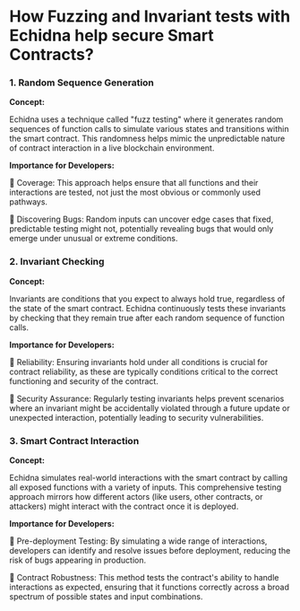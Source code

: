 # How Fuzzing and Invariant tests with Echidna help secure Smart Contracts?

### 1. Random Sequence Generation

**Concept:**

Echidna uses a technique called "fuzz testing" where it generates random sequences of function calls to simulate various states and transitions within the smart contract. This randomness helps mimic the unpredictable nature of contract interaction in a live blockchain environment.

**Importance for Developers:**

🔹 Coverage: This approach helps ensure that all functions and their interactions are tested, not just the most obvious or commonly used pathways.

🔹 Discovering Bugs: Random inputs can uncover edge cases that fixed, predictable testing might not, potentially revealing bugs that would only emerge under unusual or extreme conditions.

### 2. Invariant Checking
   
**Concept:**

Invariants are conditions that you expect to always hold true, regardless of the state of the smart contract. Echidna continuously tests these invariants by checking that they remain true after each random sequence of function calls.

**Importance for Developers:**

🔹 Reliability: Ensuring invariants hold under all conditions is crucial for contract reliability, as these are typically conditions critical to the correct functioning and security of the contract.

🔹 Security Assurance: Regularly testing invariants helps prevent scenarios where an invariant might be accidentally violated through a future update or unexpected interaction, potentially leading to security vulnerabilities.

### 3. Smart Contract Interaction

**Concept:**

Echidna simulates real-world interactions with the smart contract by calling all exposed functions with a variety of inputs. This comprehensive testing approach mirrors how different actors (like users, other contracts, or attackers) might interact with the contract once it is deployed.

**Importance for Developers:**

🔹 Pre-deployment Testing: By simulating a wide range of interactions, developers can identify and resolve issues before deployment, reducing the risk of bugs appearing in production.

🔹 Contract Robustness: This method tests the contract's ability to handle interactions as expected, ensuring that it functions correctly across a broad spectrum of possible states and input combinations.